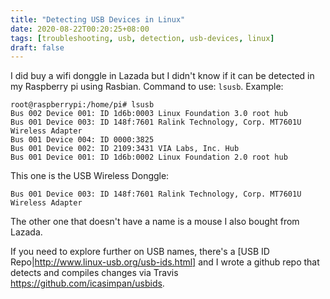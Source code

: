 ```yaml
---
title: "Detecting USB Devices in Linux"
date: 2020-08-22T00:20:25+08:00
tags: [troubleshooting, usb, detection, usb-devices, linux]
draft: false
---
```


I did buy a wifi donggle in Lazada but I didn't know if it can be detected in my Raspberry pi using Rasbian.
Command to use: `lsusb`.
Example:
```
root@raspberrypi:/home/pi# lsusb 
Bus 002 Device 001: ID 1d6b:0003 Linux Foundation 3.0 root hub
Bus 001 Device 003: ID 148f:7601 Ralink Technology, Corp. MT7601U Wireless Adapter
Bus 001 Device 004: ID 0000:3825  
Bus 001 Device 002: ID 2109:3431 VIA Labs, Inc. Hub
Bus 001 Device 001: ID 1d6b:0002 Linux Foundation 2.0 root hub
```

This one is the USB Wireless Donggle:
```
Bus 001 Device 003: ID 148f:7601 Ralink Technology, Corp. MT7601U Wireless Adapter
```

The other one that doesn't have a name is a mouse I also bought from Lazada.

If you need to explore further on USB names, there's a [USB ID Repo|http://www.linux-usb.org/usb-ids.html] and I wrote a github repo that detects and compiles changes via Travis https://github.com/icasimpan/usbids.
